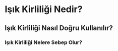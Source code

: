 # Işık Kirliliği Nedir?
## Işık Kirliliği Nasıl Doğru Kullanılır?
### Işık Kirliliği Nelere Sebep Olur?
